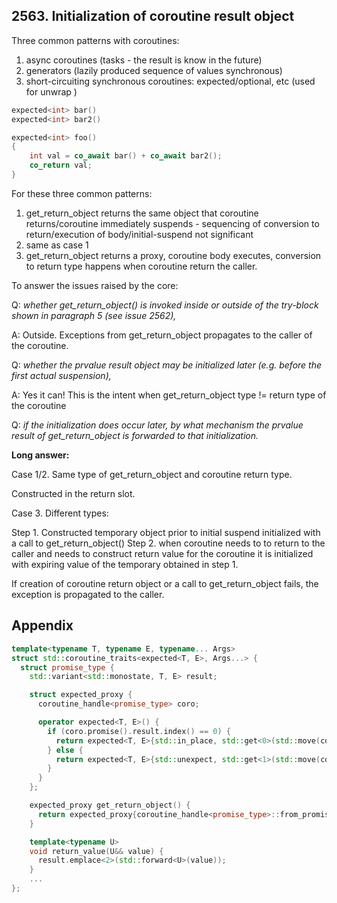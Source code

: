 ## 2563. Initialization of coroutine result object

Three common patterns with coroutines:

1. async coroutines (tasks - the result is know in the future)
2. generators (lazily produced sequence of values synchronous)
3. short-circuiting synchronous coroutines: expected/optional, etc (used for unwrap )

```c++
expected<int> bar()
expected<int> bar2()

expected<int> foo()
{
    int val = co_await bar() + co_await bar2();
    co_return val;
}
```

For these three common patterns:

1. get_return_object returns the same object that coroutine returns/coroutine immediately suspends - sequencing of conversion to return/execution of body/initial-suspend not significant
2. same as case 1
3. get_return_object returns a proxy, coroutine body executes, conversion to return type happens when coroutine return the caller.

To answer the issues raised by the core:

Q: _whether get_return_object() is invoked inside or outside of the try-block shown in paragraph 5 (see issue 2562),_

A: Outside. Exceptions from get_return_object propagates to the caller of the coroutine.

Q: _whether the prvalue result object may be initialized later (e.g. before the first actual suspension),_

A: Yes it can! This is the intent when get_return_object type != return type of the coroutine

Q: _if the initialization does occur later, by what mechanism the prvalue result of get_return_object is forwarded to that initialization._

**Long answer:**

Case 1/2. Same type of get_return_object and coroutine return type.

Constructed in the return slot.

Case 3. Different types:

Step 1. Constructed temporary object prior to initial suspend initialized with a call to get_return_object()
Step 2. when coroutine needs to to return to the caller and needs to construct return value for the coroutine
it is initialized with expiring value of the temporary obtained in step 1.

If creation of coroutine return object or a call to get_return_object fails, the exception is propagated to the caller.

## Appendix

```c++
template<typename T, typename E, typename... Args>
struct std::coroutine_traits<expected<T, E>, Args...> {
  struct promise_type {
    std::variant<std::monostate, T, E> result;

    struct expected_proxy {
      coroutine_handle<promise_type> coro;

      operator expected<T, E>() {
        if (coro.promise().result.index() == 0) {
          return expected<T, E>{std::in_place, std::get<0>(std::move(coro.promise().result))};
        } else {
          return expected<T, E>{std::unexpect, std::get<1>(std::move(coro.promise().result))};
        }
      }
    };

    expected_proxy get_return_object() {
      return expected_proxy{coroutine_handle<promise_type>::from_promise(*this)};
    }

    template<typename U>
    void return_value(U&& value) {
      result.emplace<2>(std::forward<U>(value));
    }
    ...
};
```
